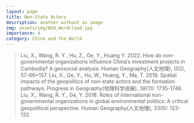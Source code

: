 ```yaml
---
layout: page
title: Non-State Actors
description: another without an image
img: assets/img/NGO_Wordcloud.jpg
importance: 4
category: China and the World
---
```




> Liu, X., Wang, R. Y., Hu, Z., Ge, Y., Huang Y. 2022. How do non-governmental organizations influence China’s investment projects in Cambodia? A geosocial analysis. Human Geography(人文地理), (02), 57-66+157.
> Liu, X., Ge, Y., Hu, W., Huang, Y., Ma, T. 2019. Spatial impacts of the geopolitics of non-state actors and the formation pathways. Progress in Geography(地理科学进展), 38(11): 1735-1746.
> Liu, X., Wang, R. Y., Ge, Y. 2018. Roles of international non-governmental organizations in global environmental politics: A critical geopolitical perspective. Human Geography(人文地理), 33(5): 123-132.

